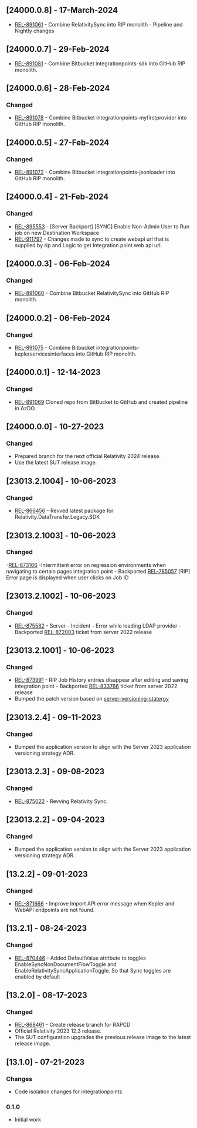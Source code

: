 ## [24000.0.8] - 17-March-2024

- [REL-891061](https://jira.kcura.com/browse/REL-891081) - Combine RelativitySync into RIP monolith - Pipeline and Nightly changes

## [24000.0.7] - 29-Feb-2024

- [REL-891081](https://jira.kcura.com/browse/REL-891081) - Combine Bitbucket integrationpoints-sdk into GitHub RIP monolith.

## [24000.0.6] - 28-Feb-2024

### Changed

- [REL-891078](https://jira.kcura.com/browse/REL-891078) - Combine Bitbucket integrationpoints-myfirstprovider into GitHub RIP monolith.

## [24000.0.5] - 27-Feb-2024

### Changed

- [REL-891072](https://jira.kcura.com/browse/REL-891072)  -  Combine Bitbucket integrationpoints-jsonloader into GitHub RIP monolith.

## [24000.0.4] - 21-Feb-2024

### Changed

- [REL-895553](https://jira.kcura.com/browse/REL-895553) - [Server Backport] [SYNC] Enable Non-Admin User to Run job on new Destination Workspace
- [REL-911797](https://jira.kcura.com/browse/REL-911797) - Changes made to sync to create webapi url that is supplied by rip and Logic to get Integration point web api url.

## [24000.0.3] - 06-Feb-2024

### Changed

- [REL-891060](https://jira.kcura.com/browse/REL-891060)  -  Combine Bitbucket RelativitySync into GitHub RIP monolith.

## [24000.0.2] - 06-Feb-2024

### Changed

- [REL-891075](https://jira.kcura.com/browse/REL-891075) - Combine Bitbucket integrationpoints-keplerservicesinterfaces into GitHub RIP monolith.

## [24000.0.1] - 12-14-2023

### Changed

- [REL-891069](https://jira.kcura.com/browse/REL-891069) Cloned repo from BitBucket to GitHub and created pipeline in AzDO.

## [24000.0.0] - 10-27-2023

### Changed

- Prepared branch for the next official Relativity 2024 release.
- Use the latest SUT release image.

## [23013.2.1004] - 10-06-2023

### Changed

- [REL-866456](https://jira.kcura.com/browse/REL-866456) - Revved latest package for Relativity.DataTransfer.Legacy.SDK

## [23013.2.1003] - 10-06-2023

### Changed

-[REL-873166](https://jira.kcura.com/browse/REL-873166) -Intermittent error on regression environments when navigating to certain pages integration point - Backported [REL-785057](https://jira.kcura.com/browse/REL-785057) [RIP] Error page is displayed when user clicks on Job ID
## [23013.2.1002] - 10-06-2023

### Changed

- [REL-875582](https://jira.kcura.com/browse/REL-875582) - Server - Incident - Error while loading LDAP provider - Backported [REL-872003](https://jira.kcura.com/browse/REL-872003) ticket from server 2022 release

## [23013.2.1001] - 10-06-2023

### Changed

- [REL-873991](https://jira.kcura.com/browse/REL-873991) - RIP Job History entries disappear after editing and saving integration point - Backported [REL-833766](https://jira.kcura.com/browse/REL-833766) ticket from server 2022 release
- Bumped the patch version based on [server-versioning-statergy](https://github.com/relativityone/server-adr/blob/5dd2dd1b1ce0592cdead2dba5127e4b622c4a9ff/00013-server-versioning-strategy.md)

## [23013.2.4] - 09-11-2023

### Changed

- Bumped the application version to align with the Server 2023 application versioning strategy ADR.

## [23013.2.3] - 09-08-2023

### Changed

- [REL-875022](https://jira.kcura.com/browse/REL-875022) - Revving Relativity Sync.

## [23013.2.2] - 09-04-2023

### Changed

- Bumped the application version to align with the Server 2023 application versioning strategy ADR.

## [13.2.2] - 09-01-2023

### Changed  
- [REL-871666](https://jira.kcura.com/browse/REL-871666) - Improve Import API error message when Kepler and WebAPI endpoints are not found.

## [13.2.1] - 08-24-2023
 
### Changed
 
- [REL-870446](https://jira.kcura.com/browse/REL-870446) - Added DefaultValue attribute to toggles EnableSyncNonDocumentFlowToggle and EnableRelativitySyncApplicationToggle. So that Sync toggles are enabled by default

## [13.2.0] - 08-17-2023

### Changed

- [REL-868461](https://jira.kcura.com/browse/REL-868461) - Create release branch for RAPCD
- Official Relativity 2023 12.3 release.
- The SUT configuration upgrades the previous release image to the latest release image.
## [13.1.0] - 07-21-2023

### Changes

- Code isolation changes for integrationpoints

### 0.1.0

- Initial work